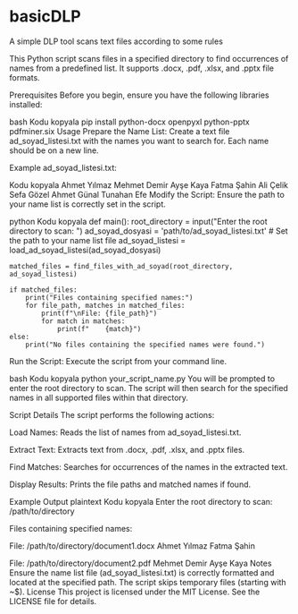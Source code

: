 # basicDLP
A simple DLP tool scans text files according to some rules


This Python script scans files in a specified directory to find occurrences of names from a predefined list. It supports .docx, .pdf, .xlsx, and .pptx file formats.

Prerequisites
Before you begin, ensure you have the following libraries installed:

bash
Kodu kopyala
pip install python-docx openpyxl python-pptx pdfminer.six
Usage
Prepare the Name List:
Create a text file ad_soyad_listesi.txt with the names you want to search for. Each name should be on a new line.

Example ad_soyad_listesi.txt:

Kodu kopyala
Ahmet Yılmaz
Mehmet Demir
Ayşe Kaya
Fatma Şahin
Ali Çelik
Sefa Gözel
Ahmet Günal
Tunahan Efe
Modify the Script:
Ensure the path to your name list is correctly set in the script.

python
Kodu kopyala
def main():
    root_directory = input("Enter the root directory to scan: ")
    ad_soyad_dosyasi = 'path/to/ad_soyad_listesi.txt'  # Set the path to your name list file
    ad_soyad_listesi = load_ad_soyad_listesi(ad_soyad_dosyasi)
    
    matched_files = find_files_with_ad_soyad(root_directory, ad_soyad_listesi)

    if matched_files:
        print("Files containing specified names:")
        for file_path, matches in matched_files:
            print(f"\nFile: {file_path}")
            for match in matches:
                print(f"    {match}")
    else:
        print("No files containing the specified names were found.")
Run the Script:
Execute the script from your command line.

bash
Kodu kopyala
python your_script_name.py
You will be prompted to enter the root directory to scan. The script will then search for the specified names in all supported files within that directory.

Script Details
The script performs the following actions:

Load Names:
Reads the list of names from ad_soyad_listesi.txt.

Extract Text:
Extracts text from .docx, .pdf, .xlsx, and .pptx files.

Find Matches:
Searches for occurrences of the names in the extracted text.

Display Results:
Prints the file paths and matched names if found.

Example Output
plaintext
Kodu kopyala
Enter the root directory to scan: /path/to/directory

Files containing specified names:

File: /path/to/directory/document1.docx
    Ahmet Yılmaz
    Fatma Şahin

File: /path/to/directory/document2.pdf
    Mehmet Demir
    Ayşe Kaya
Notes
Ensure the name list file (ad_soyad_listesi.txt) is correctly formatted and located at the specified path.
The script skips temporary files (starting with ~$).
License
This project is licensed under the MIT License. See the LICENSE file for details.

